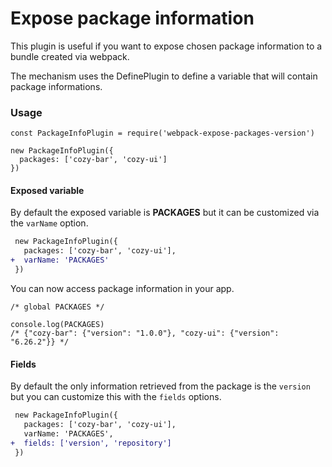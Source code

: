 # Expose package information

This plugin is useful if you want to expose chosen package information to
a bundle created via webpack.

The mechanism uses the DefinePlugin to define a variable that will contain
package informations.

### Usage

```
const PackageInfoPlugin = require('webpack-expose-packages-version')

new PackageInfoPlugin({
  packages: ['cozy-bar', 'cozy-ui']
})
```

#### Exposed variable

By default the exposed variable is **PACKAGES** but it can be customized
via the `varName` option.

```patch
 new PackageInfoPlugin({
   packages: ['cozy-bar', 'cozy-ui'],
+  varName: 'PACKAGES'
 })
```

You can now access package information in your app.

```
/* global PACKAGES */

console.log(PACKAGES)
/* {"cozy-bar": {"version": "1.0.0"}, "cozy-ui": {"version": "6.26.2"}} */
```

#### Fields

By default the only information retrieved from the package is the `version` but
you can customize this with the `fields` options.

```patch
 new PackageInfoPlugin({
   packages: ['cozy-bar', 'cozy-ui'],
   varName: 'PACKAGES',
+  fields: ['version', 'repository']
 })
```
